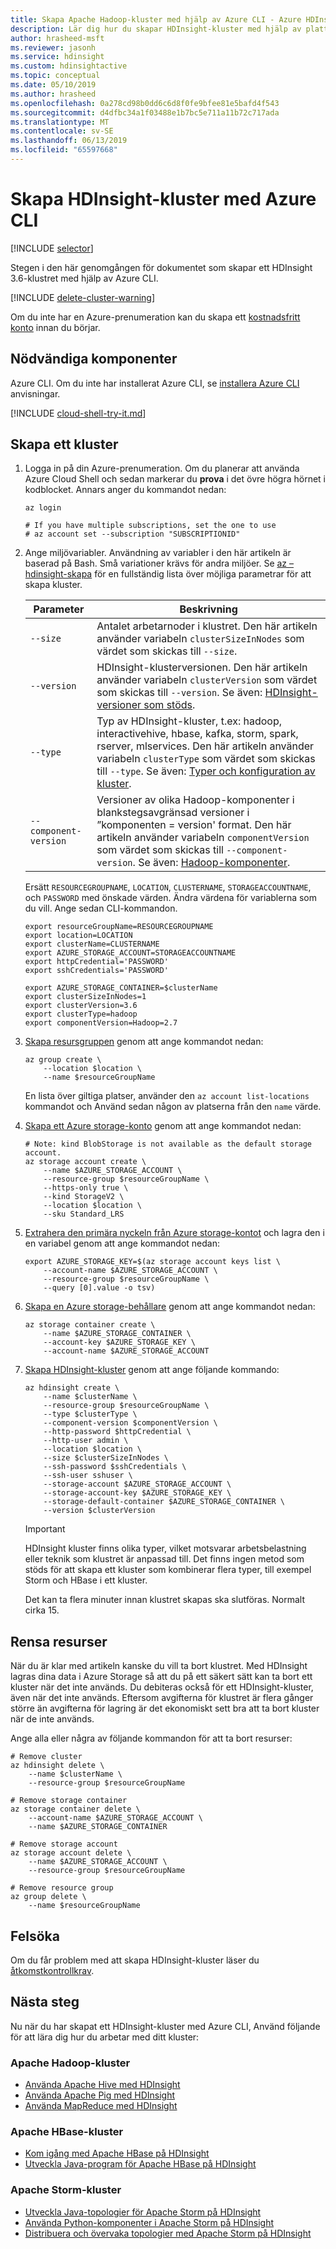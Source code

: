 ```yaml
---
title: Skapa Apache Hadoop-kluster med hjälp av Azure CLI - Azure HDInsight
description: Lär dig hur du skapar HDInsight-kluster med hjälp av plattformsoberoende Azure CLI.
author: hrasheed-msft
ms.reviewer: jasonh
ms.service: hdinsight
ms.custom: hdinsightactive
ms.topic: conceptual
ms.date: 05/10/2019
ms.author: hrasheed
ms.openlocfilehash: 0a278cd98b0dd6c6d8f0fe9bfee81e5bafd4f543
ms.sourcegitcommit: d4dfbc34a1f03488e1b7bc5e711a11b72c717ada
ms.translationtype: MT
ms.contentlocale: sv-SE
ms.lasthandoff: 06/13/2019
ms.locfileid: "65597668"
---
```

# <a name="create-hdinsight-clusters-using-the-azure-cli"></a>Skapa HDInsight-kluster med Azure CLI

[!INCLUDE [selector](../../includes/hdinsight-create-linux-cluster-selector.md)]

Stegen i den här genomgången för dokumentet som skapar ett HDInsight 3.6-klustret med hjälp av Azure CLI.

[!INCLUDE [delete-cluster-warning](../../includes/hdinsight-delete-cluster-warning.md)]

Om du inte har en Azure-prenumeration kan du skapa ett [kostnadsfritt konto](https://azure.microsoft.com/free/?WT.mc_id=A261C142F) innan du börjar.

## <a name="prerequisites"></a>Nödvändiga komponenter

Azure CLI. Om du inte har installerat Azure CLI, se [installera Azure CLI](https://docs.microsoft.com/cli/azure/install-azure-cli) anvisningar.

[!INCLUDE [cloud-shell-try-it.md](../../includes/cloud-shell-try-it.md)]

## <a name="create-a-cluster"></a>Skapa ett kluster

1. Logga in på din Azure-prenumeration. Om du planerar att använda Azure Cloud Shell och sedan markerar du **prova** i det övre högra hörnet i kodblocket. Annars anger du kommandot nedan:

    ```azurecli-interactive
    az login

    # If you have multiple subscriptions, set the one to use
    # az account set --subscription "SUBSCRIPTIONID"
    ```

2. Ange miljövariabler. Användning av variabler i den här artikeln är baserad på Bash. Små variationer krävs för andra miljöer. Se [az – hdinsight-skapa](https://docs.microsoft.com/cli/azure/hdinsight?view=azure-cli-latest#az-hdinsight-create) för en fullständig lista över möjliga parametrar för att skapa kluster.

    |Parameter | Beskrivning |
    |---|---|
    |`--size`| Antalet arbetarnoder i klustret. Den här artikeln använder variabeln `clusterSizeInNodes` som värdet som skickas till `--size`. |
    |`--version`| HDInsight-klusterversionen. Den här artikeln använder variabeln `clusterVersion` som värdet som skickas till `--version`. Se även: [HDInsight-versioner som stöds](./hdinsight-component-versioning.md#supported-hdinsight-versions).|
    |`--type`| Typ av HDInsight-kluster, t.ex: hadoop, interactivehive, hbase, kafka, storm, spark, rserver, mlservices.  Den här artikeln använder variabeln `clusterType` som värdet som skickas till `--type`. Se även: [Typer och konfiguration av kluster](./hdinsight-hadoop-provision-linux-clusters.md#cluster-types).|
    |`--component-version`|Versioner av olika Hadoop-komponenter i blankstegsavgränsad versioner i ”komponenten = version' format. Den här artikeln använder variabeln `componentVersion` som värdet som skickas till `--component-version`. Se även: [Hadoop-komponenter](./hdinsight-component-versioning.md#apache-hadoop-components-available-with-different-hdinsight-versions).|

    Ersätt `RESOURCEGROUPNAME`, `LOCATION`, `CLUSTERNAME`, `STORAGEACCOUNTNAME`, och `PASSWORD` med önskade värden. Ändra värdena för variablerna som du vill. Ange sedan CLI-kommandon.

    ```azurecli-interactive
    export resourceGroupName=RESOURCEGROUPNAME
    export location=LOCATION
    export clusterName=CLUSTERNAME
    export AZURE_STORAGE_ACCOUNT=STORAGEACCOUNTNAME
    export httpCredential='PASSWORD'
    export sshCredentials='PASSWORD'
    
    export AZURE_STORAGE_CONTAINER=$clusterName
    export clusterSizeInNodes=1
    export clusterVersion=3.6
    export clusterType=hadoop
    export componentVersion=Hadoop=2.7
    ```

3. [Skapa resursgruppen](https://docs.microsoft.com/cli/azure/group?view=azure-cli-latest#az-group-create) genom att ange kommandot nedan:

    ```azurecli-interactive
    az group create \
        --location $location \
        --name $resourceGroupName
    ```

    En lista över giltiga platser, använder den `az account list-locations` kommandot och Använd sedan någon av platserna från den `name` värde.

4. [Skapa ett Azure storage-konto](https://docs.microsoft.com/cli/azure/storage/account?view=azure-cli-latest#az-storage-account-create) genom att ange kommandot nedan:

    ```azurecli-interactive
    # Note: kind BlobStorage is not available as the default storage account.
    az storage account create \
        --name $AZURE_STORAGE_ACCOUNT \
        --resource-group $resourceGroupName \
        --https-only true \
        --kind StorageV2 \
        --location $location \
        --sku Standard_LRS
    ```

5. [Extrahera den primära nyckeln från Azure storage-kontot](https://docs.microsoft.com/cli/azure/storage/account/keys?view=azure-cli-latest#az-storage-account-keys-list) och lagra den i en variabel genom att ange kommandot nedan:

    ```azurecli-interactive
    export AZURE_STORAGE_KEY=$(az storage account keys list \
        --account-name $AZURE_STORAGE_ACCOUNT \
        --resource-group $resourceGroupName \
        --query [0].value -o tsv)
    ```

6. [Skapa en Azure storage-behållare](https://docs.microsoft.com/cli/azure/storage/container?view=azure-cli-latest#az-storage-container-create) genom att ange kommandot nedan:

    ```azurecli-interactive
    az storage container create \
        --name $AZURE_STORAGE_CONTAINER \
        --account-key $AZURE_STORAGE_KEY \
        --account-name $AZURE_STORAGE_ACCOUNT
    ```

7. [Skapa HDInsight-kluster](https://docs.microsoft.com/cli/azure/hdinsight?view=azure-cli-latest#az-hdinsight-create) genom att ange följande kommando:

    ```azurecli-interactive
    az hdinsight create \
        --name $clusterName \
        --resource-group $resourceGroupName \
        --type $clusterType \
        --component-version $componentVersion \
        --http-password $httpCredential \
        --http-user admin \
        --location $location \
        --size $clusterSizeInNodes \
        --ssh-password $sshCredentials \
        --ssh-user sshuser \
        --storage-account $AZURE_STORAGE_ACCOUNT \
        --storage-account-key $AZURE_STORAGE_KEY \
        --storage-default-container $AZURE_STORAGE_CONTAINER \
        --version $clusterVersion
    ```

    > [!IMPORTANT]  
    > HDInsight kluster finns olika typer, vilket motsvarar arbetsbelastning eller teknik som klustret är anpassad till. Det finns ingen metod som stöds för att skapa ett kluster som kombinerar flera typer, till exempel Storm och HBase i ett kluster.

    Det kan ta flera minuter innan klustret skapas ska slutföras. Normalt cirka 15.

## <a name="clean-up-resources"></a>Rensa resurser

När du är klar med artikeln kanske du vill ta bort klustret. Med HDInsight lagras dina data i Azure Storage så att du på ett säkert sätt kan ta bort ett kluster när det inte används. Du debiteras också för ett HDInsight-kluster, även när det inte används. Eftersom avgifterna för klustret är flera gånger större än avgifterna för lagring är det ekonomiskt sett bra att ta bort kluster när de inte används.

Ange alla eller några av följande kommandon för att ta bort resurser:

```azurecli-interactive
# Remove cluster
az hdinsight delete \
    --name $clusterName \
    --resource-group $resourceGroupName

# Remove storage container
az storage container delete \
    --account-name $AZURE_STORAGE_ACCOUNT \
    --name $AZURE_STORAGE_CONTAINER

# Remove storage account
az storage account delete \
    --name $AZURE_STORAGE_ACCOUNT \
    --resource-group $resourceGroupName

# Remove resource group
az group delete \
    --name $resourceGroupName
```

## <a name="troubleshoot"></a>Felsöka

Om du får problem med att skapa HDInsight-kluster läser du [åtkomstkontrollkrav](./hdinsight-hadoop-customize-cluster-linux.md#access-control).

## <a name="next-steps"></a>Nästa steg

Nu när du har skapat ett HDInsight-kluster med Azure CLI, Använd följande för att lära dig hur du arbetar med ditt kluster:

### <a name="apache-hadoop-clusters"></a>Apache Hadoop-kluster

* [Använda Apache Hive med HDInsight](hadoop/hdinsight-use-hive.md)
* [Använda Apache Pig med HDInsight](hadoop/hdinsight-use-pig.md)
* [Använda MapReduce med HDInsight](hadoop/hdinsight-use-mapreduce.md)

### <a name="apache-hbase-clusters"></a>Apache HBase-kluster

* [Kom igång med Apache HBase på HDInsight](hbase/apache-hbase-tutorial-get-started-linux.md)
* [Utveckla Java-program för Apache HBase på HDInsight](hbase/apache-hbase-build-java-maven-linux.md)

### <a name="apache-storm-clusters"></a>Apache Storm-kluster

* [Utveckla Java-topologier för Apache Storm på HDInsight](storm/apache-storm-develop-java-topology.md)
* [Använda Python-komponenter i Apache Storm på HDInsight](storm/apache-storm-develop-python-topology.md)
* [Distribuera och övervaka topologier med Apache Storm på HDInsight](storm/apache-storm-deploy-monitor-topology-linux.md)
